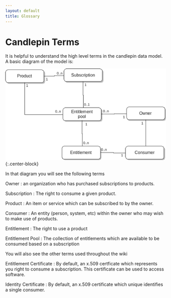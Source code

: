 ```yaml
---
layout: default
title: Glossary
---
```

# Candlepin Terms
It is helpful to understand the high level terms in the candlepin data model. A basic diagram of the model is:

![](/images/model.png){:.center-block}

In that diagram you will see the following terms

Owner
: an organization who has purchased subscriptions to products.

Subscription
: The right to consume a given product.

Product
: An item or service which can be subscribed to by the owner.

Consumer
: An entity (person, system, etc) within the owner who may wish to make use of products.

Entitlement
: The right to use a product

Entitlement Pool
: The collection of entitlements which are available to be consumed based on a subscription

You will also see the other terms used throughout the wiki

Entitlement Certificate
: By default, an x.509 certficate which represents you right to consume a subscription. This certificate can be used to access software.

Identity Certificate
: By default, an x.509 certificate which unique identifies a single consumer.
